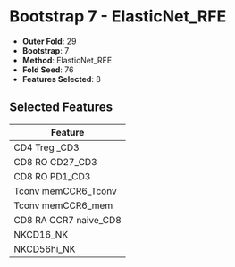 # Bootstrap 7 - ElasticNet_RFE

- **Outer Fold**: 29
- **Bootstrap**: 7
- **Method**: ElasticNet_RFE
- **Fold Seed**: 76
- **Features Selected**: 8

## Selected Features

| Feature |
|---------|
| CD4 Treg _CD3 |
| CD8 RO CD27_CD3 |
| CD8 RO PD1_CD3 |
| Tconv memCCR6_Tconv |
| Tconv memCCR6_mem |
| CD8 RA CCR7 naive_CD8 |
| NKCD16_NK |
| NKCD56hi_NK |
